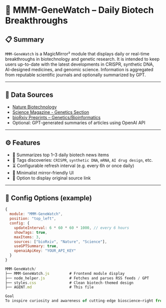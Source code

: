 # 🧬 MMM-GeneWatch – Daily Biotech Breakthroughs

## 📋 Summary

`MMM-GeneWatch` is a MagicMirror² module that displays daily or real-time breakthroughs in biotechnology and genetic research. It is intended to keep users up-to-date with the latest developments in CRISPR, synthetic DNA, AI-designed medicines, and genomic science. Information is aggregated from reputable scientific journals and optionally summarized by GPT.

---

## 📡 Data Sources

- [Nature Biotechnology](https://www.nature.com/nbt/)
- [Science Magazine - Genetics Section](https://www.science.org/)
- [bioRxiv Preprints – Genetics/Bioinformatics](https://www.biorxiv.org/)
- Optional: GPT-generated summaries of articles using OpenAI API

---

## ⚙️ Features

- 🧠 Summarizes top 1–3 daily biotech news items
- 🧬 Tags discoveries: `CRISPR`, `synthetic DNA`, `mRNA`, `AI drug design`, etc.
- ⏳ Configurable refresh interval (e.g. every 6h or once daily)
- 📜 Minimalist mirror-friendly UI
- 🔗 Option to display original source link

---

## 🧰 Config Options (example)

```js
{
  module: "MMM-GeneWatch",
  position: "top_left",
  config: {
    updateInterval: 6 * 60 * 60 * 1000, // every 6 hours
    showTags: true,
    maxItems: 3,
    sources: ["bioRxiv", "Nature", "Science"],
    useGPTSummary: true,
    openaiApiKey: "YOUR_API_KEY"
  }
}

MMM-GeneWatch/
├── MMM-GeneWatch.js         # Frontend module display
├── node_helper.js           # Fetches and parses RSS feeds / GPT
├── styles.css               # Clean biotech-themed design
├── AGENT.md                 # This file

Goal
To inspire curiosity and awareness of cutting-edge bioscience—right from your mirror.